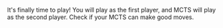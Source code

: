 It's finally time to play! You will play as the first player, and MCTS will play as the second player.
Check if your MCTS can make good moves.